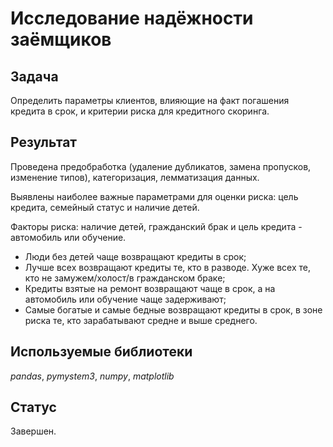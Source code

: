 # Исследование надёжности заёмщиков

## Задача

  Определить параметры клиентов, влияющие на факт погашения кредита в срок, и критерии риска для кредитного скоринга.

## Результат

Проведена предобработка (удаление дубликатов, замена пропусков, изменение типов), категоризация, лемматизация данных.

Выявлены наиболее важные параметрами для оценки риска: цель кредита, семейный статус и наличие детей. 

Факторы риска: наличие детей, гражданский брак и цель кредита - автомобиль или обучение.

- Люди без детей чаще возвращают кредиты в срок;
- Лучше всех возвращают кредиты те, кто в разводе. Хуже всех те, кто не замужем/холост/в гражданском браке;
- Кредиты взятые на ремонт возвращают чаще в срок, а на автомобиль или обучение чаще задерживают;
- Самые богатые и самые бедные возвращают кредиты в срок, в зоне риска те, кто зарабатывают средне и выше среднего.

## Используемые библиотеки
*pandas*, *pymystem3*, *numpy*, *matplotlib*

## Статус 

Завершен.
